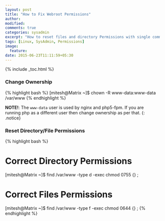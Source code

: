 ```yaml
---
layout: post
title: "How to Fix Webroot Permissions"
author:
modified:
comments: true
categories: sysadmin
excerpt: "How to reset files and directory Permissions with single command"
tags: [Linux, SysAdmin, Permissions]
image:
  feature:
date: 2015-06-23T11:11:59+05:30
---
```


{% include _toc.html %}

### Change Ownership
{% highlight bash %}
[mitesh@Matrix ~]$ chown -R www-data:www-data /var/www
{% endhighlight %}

**NOTE!**: The `www-data` user is used by nginx and php5-fpm.
If you are running php as a different user then change ownership as per that.
{: .notice}

### Reset Directory/File Permissions
{% highlight bash %}
# Correct Directory Permissions
[mitesh@Matrix ~]$ find /var/www -type d -exec chmod 0755 {} \;
# Correct Files Permissions
[mitesh@Matrix ~]$ find /var/www -type f -exec chmod 0644 {} \;
{% endhighlight %}

